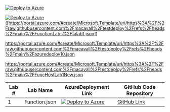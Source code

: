[![Deploy to Azure](https://aka.ms/deploytoazurebutton)](https://portal.azure.com/#create/Microsoft.Template/uri/https%3A%2F%2Fraw.githubusercontent.com%2Fmacavall%2Ftestdeploy%2Frefs%2Fheads%2Fmain%2FFunctionLabs%2Ffalab1.json)

[![Deploy to Azure](https://aka.ms/deploytoazurebutton)]([]) ([https://portal.azure.com/#create/Microsoft.Template/uri/https%3A%2F%2Fraw.githubusercontent.com%2Fmacavall%2Ftestdeploy%2Frefs%2Fheads%2Fmain%2FFunctionLabs%2Ffalab1.json])

https://portal.azure.com/#create/Microsoft.Template/uri/https%3A%2F%2Fraw.githubusercontent.com%2Fmacavall%2Ftestdeploy%2Frefs%2Fheads%2Fmain%2Fazuredeploy10.json



https://portal.azure.com/#create/Microsoft.Template/uri/https%3A%2F%2Fraw.githubusercontent.com%2Fmacavall%2Ftestdeploy%2Frefs%2Fheads%2Fmain%2FFuncHostLab1New.json

|Lab #|Lab Name|AzureDeployment Link|GitHub Code Repository|
|--|--|--|--|
|1|Function.json|[![Deploy to Azure](https://aka.ms/deploytoazurebutton)](https://portal.azure.com/#create/Microsoft.Template/uri/https%3A%2F%2Fraw.githubusercontent.com%2Fmacavall%2Ftestdeploy%2Frefs%2Fheads%2Fmain%2FFunctionLabs%2Ffalab1.json)|[GitHub Link]([url](https://github.com/macavall/falab1/tree/lab1))|
